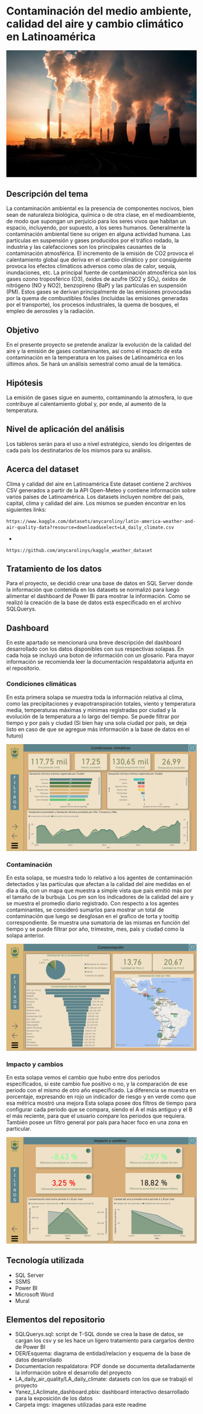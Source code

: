 # Contaminación del medio ambiente, calidad del aire y cambio climático en Latinoamérica

![](imgs/img1.jpeg)

## Descripción del tema

La contaminación ambiental es la presencia de componentes nocivos, bien sean de naturaleza biológica, química o de otra clase, en el medioambiente, de modo que supongan un perjuicio para los seres vivos que habitan un espacio, incluyendo, por supuesto, a los seres humanos. Generalmente la contaminación ambiental tiene su origen en alguna actividad humana.
Las partículas en suspensión y gases producidos por el tráfico rodado, la industria y las calefacciones son los principales causantes de la contaminación atmosférica. El incremento de la emisión de CO2 provoca el calentamiento global que deriva en el cambio climático y por consiguiente provoca los efectos climáticos adversos como olas de calor, sequía, inundaciones, etc. La principal fuente de contaminación atmosférica son los gases ozono troposférico (O3), óxidos de azufre (SO2 y SO₃), óxidos de nitrógeno (NO y NO2), benzopireno (BaP) y las partículas en suspensión (PM). Estos gases se derivan principalmente de las emisiones provocadas por la quema de combustibles fósiles (incluidas las emisiones generadas por el transporte), los procesos industriales, la quema de bosques, el empleo de aerosoles y la radiación.

## Objetivo

En el presente proyecto se pretende analizar la evolución de la calidad del aire y la emisión de gases contaminantes, así como el impacto de esta contaminación en la temperatura en los países de Latinoamérica en los últimos años. Se hará un análisis semestral como anual de la temática.

## Hipótesis

La emisión de gases sigue en aumento, contaminando la atmosfera, lo que contribuye al calentamiento global y, por ende, al aumento de la temperatura.

## Nivel de aplicación del análisis

Los tableros serán para el uso a nivel estratégico, siendo los dirigentes de cada país los destinatarios de los mismos para su análisis.

## Acerca del dataset

Clima y calidad del aire en Latinoamérica
Este dataset contiene 2 archivos CSV generados a partir de la API Open-Meteo y contiene información sobre varios países de Latinoamérica. Los datasets incluyen nombre del país, capital, clima y calidad del aire. Los mismos se pueden encontrar en los siguientes links:

    https://www.kaggle.com/datasets/anycaroliny/latin-america-weather-and-air-quality-data?resource=download&select=LA_daily_climate.csv
-

    https://github.com/anycarolinys/kaggle_weather_dataset


## Tratamiento de los datos

Para el proyecto, se decidió crear una base de datos en SQL Server donde la información que contenida en los datasets se normalizó para luego alimentar el dashboard de Power Bi para mostrar la información. Como se realizó la creación de la base de datos está especificado en el archivo SQLQuerys.

## Dashboard

En este apartado se mencionará una breve descripción del dashboard desarrollado con los datos disponibles con sus respectivas solapas. En cada hoja se incluyó una boton de información con un glosario. Para mayor información se recomienda leer la documentación respaldatoria adjunta en el repositorio.

### Condiciones climáticas

En esta primera solapa se muestra toda la información relativa al clima, como las precipitaciones y evapotranspiración totales, viento y temperatura media, temperaturas máximas y mínimas registradas por ciudad y la evolución de la temperatura a lo largo del tiempo. Se puede filtrar por tiempo y por país y ciudad (Si bien hay una sola ciudad por país, se deja listo en caso de que se agregue más información a la base de datos en el futuro)

![](imgs/dashboard1.png)

### Contaminación

En esta solapa, se muestra todo lo relativo a los agentes de contaminación detectados y las partículas que afectan a la calidad del aire medidas en el día a día, con un mapa que muestra a simple vista que país emitió más por el tamaño de la burbuja. Los pm son los indicadores de la calidad del aire y se muestra el promedio diario registrado. Con respecto a los agentes contaminantes, se consideró sumarlos para mostrar un total de contaminación que luego se desglosan en el grafico de torta y tooltip correspondiente. Se muestra una sumatoria de las mismas en función del tiempo y se puede filtrar por año, trimestre, mes, país y ciudad como la solapa anterior.

![](imgs/dashboard2.png)

### Impacto y cambios

En esta solapa vemos el cambio que hubo entre dos periodos especificados, si este cambio fue positivo o no, y la comparación de ese periodo con el mismo de otro año especificado. La diferencia se muestra en porcentaje, expresando en rojo un indicador de riesgo y en verde como que esa métrica mostró una mejora Esta solapa posee dos filtros de tiempo para configurar cada periodo que se compara, siendo el A el más antiguo y el B el más reciente, para que el usuario compare los periodos que requiera. También posee un filtro general por país para hacer foco en una zona en particular.

![](imgs/dashboard3.png)

## Tecnología utilizada

* SQL Server
* SSMS
* Power BI
* Microsoft Word
* Mural

## Elementos del repositorio

* SQLQuerys.sql: script de T-SQL donde se crea la base de datos, se cargan los csv y se les hace un ligero tratamiento para cargarlos dentro de Power BI
* DER/Esquema: diagrama de entidad/relacion y esquema de la base de datos desarrollado
* Documentacion respaldatora: PDF donde se documenta detalladamente la información sobre el desarrollo del proyecto
* LA_daily_air_quality/LA_daily_climate: datasets con los que se trabajó el proyecto
* Yanez_LAclimate_dashboard.pbix: dashboard interactivo desarrollado para la exposición de los datos
* Carpeta imgs: imagenes utilizadas para este readme